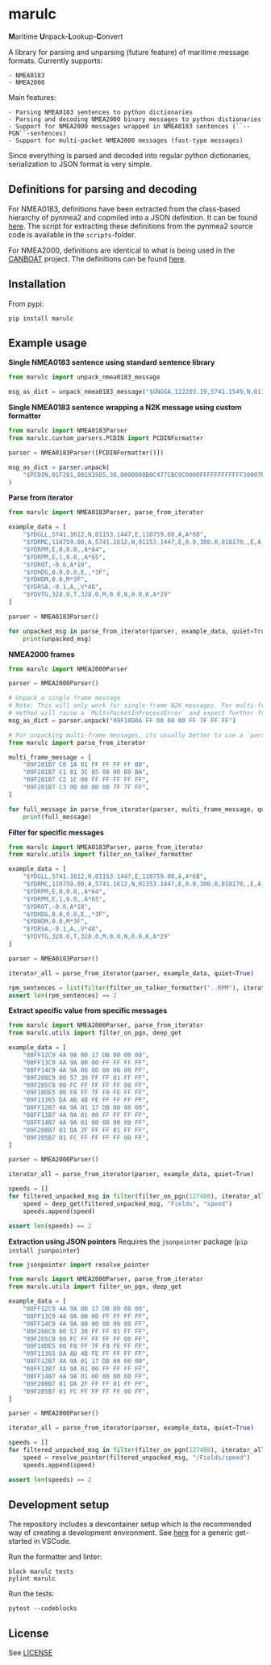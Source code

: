 # marulc

**M**aritime **U**npack-**L**ookup-**C**onvert

A library for parsing and unparsing (future feature) of maritime message formats. Currently supports:

    - NMEA0183
    - NMEA2000


Main features:

    - Parsing NMEA0183 sentences to python dictionaries
    - Parsing and decoding NMEA2000 binary messages to python dictionaries
    - Support for NMEA2000 messages wrapped in NMEA0183 sentences (``--PGN``-sentences)
    - Support for multi-packet NMEA2000 messages (fast-type messages)

Since everything is parsed and decoded into regular python dictionaries, serialization to JSON format is very simple.

## Definitions for parsing and decoding
For NMEA0183, definitions have been extracted from the class-based hierarchy of pynmea2 and copmiled into a JSON definition. It can be found [here](https://github.com/RISE-MO/marulc/blob/master/marulc/nmea0183_sentence_formatters.json). The script for extracting these definitions from the pynmea2 source code is available in the ``scripts``-folder.

For NMEA2000, definitions are identical to what is being used in the [CANBOAT](https://github.com/canboat/canboat) project. The definitions can be found [here](https://github.com/RISE-MO/marulc/blob/master/marulc/nmea2000_pgn_specifications.json).

## Installation
From pypi:
```
pip install marulc
```

## Example usage

**Single NMEA0183 sentence using standard sentence library**
```python
from marulc import unpack_nmea0183_message

msg_as_dict = unpack_nmea0183_message("$GNGGA,122203.19,5741.1549,N,01153.1748,E,4,37,0.5,4.03,M,35.78,M,,*72")
```
**Single NMEA0183 sentence wrapping a N2K message using custom formatter**
```python
from marulc import NMEA0183Parser
from marulc.custom_parsers.PCDIN import PCDINFormatter

parser = NMEA0183Parser([PCDINFormatter()])

msg_as_dict = parser.unpack(
    "$PCDIN,01F201,001935D5,38,0000000B0C477CBC0C0000FFFFFFFFFFFF30007F000000000000*26"
)
```

**Parse from iterator**
```python
from marulc import NMEA0183Parser, parse_from_iterator

example_data = [
    "$YDGLL,5741.1612,N,01153.1447,E,110759.00,A,A*6B",
    "$YDRMC,110759.00,A,5741.1612,N,01153.1447,E,0.0,300.0,010170,,E,A,C*72",
    "$YDRPM,E,0,0.0,,A*64",
    "$YDRPM,E,1,0.0,,A*65",
    "$YDROT,-0.6,A*10",
    "$YDHDG,0.0,0.0,E,,*3F",
    "$YDHDM,0.0,M*3F",
    "$YDRSA,-0.1,A,,V*48",
    "$YDVTG,328.0,T,328.0,M,0.0,N,0.0,K,A*29"
]

parser = NMEA0183Parser()

for unpacked_msg in parse_from_iterator(parser, example_data, quiet=True):
    print(unpacked_msg)
```

**NMEA2000 frames**
```python
from marulc import NMEA2000Parser

parser = NMEA2000Parser()

# Unpack a single frame message
# Note: This will only work for single-frame N2K messages. For multi-frame messages, the unpack
# method will raise a `MultiPacketInProcessError` and expect further frames to be provided
msg_as_dict = parser.unpack("09F10D0A FF 00 00 00 FF 7F FF FF")

# For unpacking multi-frame messages, its usually better to use a `parse_from_iterator` setup, such as:
from marulc import parse_from_iterator

multi_frame_message = [
    "09F201B7 C0 1A 01 FF FF FF FF B0",
    "09F201B7 C1 81 3C 05 00 00 B0 BA",
    "09F201B7 C2 1C 00 FF FF FF FF FF",
    "09F201B7 C3 00 00 00 00 7F 7F FF",
]

for full_message in parse_from_iterator(parser, multi_frame_message, quiet=True):
    print(full_message)

```

**Filter for specific messages**
```python
from marulc import NMEA0183Parser, parse_from_iterator
from marulc.utils import filter_on_talker_formatter

example_data = [
    "$YDGLL,5741.1612,N,01153.1447,E,110759.00,A,A*6B",
    "$YDRMC,110759.00,A,5741.1612,N,01153.1447,E,0.0,300.0,010170,,E,A,C*72",
    "$YDRPM,E,0,0.0,,A*64",
    "$YDRPM,E,1,0.0,,A*65",
    "$YDROT,-0.6,A*10",
    "$YDHDG,0.0,0.0,E,,*3F",
    "$YDHDM,0.0,M*3F",
    "$YDRSA,-0.1,A,,V*48",
    "$YDVTG,328.0,T,328.0,M,0.0,N,0.0,K,A*29"
]

parser = NMEA0183Parser()

iterator_all = parse_from_iterator(parser, example_data, quiet=True)

rpm_sentences = list(filter(filter_on_talker_formatter("..RPM"), iterator_all))
assert len(rpm_sentences) == 2
```

**Extract specific value from specific messages**
```python
from marulc import NMEA2000Parser, parse_from_iterator
from marulc.utils import filter_on_pgn, deep_get

example_data = [
    "08FF12C9 4A 9A 00 17 DB 00 00 00",
    "08FF13C9 4A 9A 00 00 FF FF FF FF",
    "08FF14C9 4A 9A 00 00 00 00 00 FF",
    "09F200C9 00 57 30 FF FF 01 FF FF",
    "09F205C9 00 FC FF FF FF FF 00 FF",
    "09F10DE5 00 F8 FF 7F F9 FE FF FF",
    "09F11365 DA AB 4B FE FF FF FF FF",
    "08FF12B7 4A 9A 01 17 DB 00 00 00",
    "08FF13B7 4A 9A 01 00 FF FF FF FF",
    "08FF14B7 4A 9A 01 00 00 00 00 FF",
    "09F200B7 01 DA 2F FF FF 01 FF FF",
    "09F205B7 01 FC FF FF FF FF 00 FF",
]

parser = NMEA2000Parser()

iterator_all = parse_from_iterator(parser, example_data, quiet=True)

speeds = []
for filtered_unpacked_msg in filter(filter_on_pgn(127488), iterator_all):
    speed = deep_get(filtered_unpacked_msg, "Fields", "speed")
    speeds.append(speed)

assert len(speeds) == 2
```

**Extraction using JSON pointers**
Requires the `jsonpointer` package (`pip install jsonpointer`)
```python
from jsonpointer import resolve_pointer

from marulc import NMEA2000Parser, parse_from_iterator
from marulc.utils import filter_on_pgn, deep_get

example_data = [
    "08FF12C9 4A 9A 00 17 DB 00 00 00",
    "08FF13C9 4A 9A 00 00 FF FF FF FF",
    "08FF14C9 4A 9A 00 00 00 00 00 FF",
    "09F200C9 00 57 30 FF FF 01 FF FF",
    "09F205C9 00 FC FF FF FF FF 00 FF",
    "09F10DE5 00 F8 FF 7F F9 FE FF FF",
    "09F11365 DA AB 4B FE FF FF FF FF",
    "08FF12B7 4A 9A 01 17 DB 00 00 00",
    "08FF13B7 4A 9A 01 00 FF FF FF FF",
    "08FF14B7 4A 9A 01 00 00 00 00 FF",
    "09F200B7 01 DA 2F FF FF 01 FF FF",
    "09F205B7 01 FC FF FF FF FF 00 FF",
]

parser = NMEA2000Parser()

iterator_all = parse_from_iterator(parser, example_data, quiet=True)

speeds = []
for filtered_unpacked_msg in filter(filter_on_pgn(127488), iterator_all):
    speed = resolve_pointer(filtered_unpacked_msg, "/Fields/speed")
    speeds.append(speed)

assert len(speeds) == 2
```

## Development setup
The repository includes a devcontainer setup which is the recommended way of creating a development environment. See [here](https://code.visualstudio.com/docs/devcontainers/containers) for a generic get-started in VSCode.

Run the formatter and linter:

    black marulc tests
    pylint marulc

Run the tests:

    pytest --codeblocks

## License
See [LICENSE](./LICENSE)
